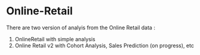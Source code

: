 # Online-Retail

There are two version of analyis from the Online Retail data :
1. OnlineRetail with simple analysis
2. Online Retail v2 with Cohort Analysis, Sales Prediction (on progress), etc
